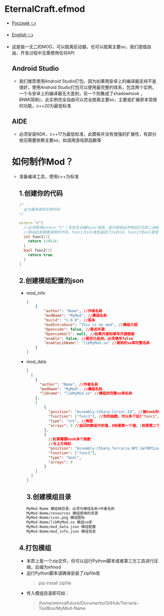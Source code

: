 # **EternalCraft.efmod**

* [Русский 👈](https://github.com/2079541547/Terraria-ToolBox/blob/mod/README-ru.md)
* [English 👈](https://github.com/2079541547/Terraria-ToolBox/blob/mod/README-en.md)

* 这是独一无二的MOD，可以脱离启动器，也可以脱离主要so，我们提倡自由，开发过程中无需使用任何API
  
  ## Android Studio
  
  * 我们推荐使用Android Studio打包，因为如果用安卓上的编译器支持不是很好，使用Android Studio打包可以使用最完整的体系，包含两个实例，一个与安卓上的编译器无大差别，另一个则集成了shadowhook ，BNM(简称)，此实例完全自由可以完全脱离主要so，主要是扩展原本受限的功能，c++20为最低标准
  
  ## AIDE
  
  * 必须安装NDK，c++17为最低标准，此模板并没有很强的扩展性，有部分依旧需要依赖主要so，如调用游戏原函数等
  
  # 如何制作Mod？
  
  * 准备编译工具，使用c++为标准
    
    ## 1.创建你的代码
    
    ```C++
    /*
      此为最简单的实例代码
    */
    
    extern "C"{
      //必须使用extern "C"！否则无法被Major调用，因为使用此声明后打包的二进制的函数不会有修饰词
      //假设此是需要调用的代码，func1为int类型返回了114514，func2为bool类型，返回true
      int func1(){
        return 114514;
      }
      bool func2(){
        return true;
      }
    }
    ```
    
    ## 2.创建模组配置的json
    
    * mod_info
      
      ```Json
      [
          {
              "author": "Name", //作者名称
              "modName": "MyMod", //模组名称
              "build": "1.0.0", //版本
              "modIntroduce": "This is my mod", //模组介绍
              "Opencode": false, //是否开源
              "OpencodeUrl": null, //如果开源则填写开源链接
              "enable": false, //是否已启用，必须填写false
              "enableLibName": "libMyMod.so" //调用的so库完整名称
          }
      ]
      ```
    * mod_data
      
      ```Json
      [
        [
          {
            "author": "Name", //作者名称
            "modName": "MyMod", //模组名称
            "libname": "libMyMod.so" //模组的完整so库名称
          },
          [
              {
                "position": "Assembly-CSharp.Cursor.Id", //被hook的函数，第一个为dll名称，第二个为命名空间（没有则直接填写第三个），第三个为函数/字段
                "function": ["func1"], //你的函数，可以多个如["func1", "func2"]
                "type": "int", //类型
                "arrays": 0 //返回的数组中的值，0则是第一个值，1则是第二个值以此类推
              },
              {
                //如果需要hook多个函数
                //与上方相似
                "position": "Assembly-CSharp.Terraria.NPC.GetNPCLocation", 
                "function": ["func2"],
                "type": "bool",
                "arrays": 0
              }
          ]
        ]
      ]
      ```
      
      ## 3.创建模组目录
      
      ```txt
      MyMod-Name 模组根目录，必须为模组名称+作者名称
      MyMod-Name/resources 模组使用的资源
      MyMod-Name/icon.png 模组图标
      MyMod-Name/libMyMod.so 模组so库
      MyMod-Name/mod_data.json 模组配置
      MyMod-Name/mod_info.json 模组信息
      ```
    
    ## 4.打包模组
    
    * 本质上是一个zip文件，你可以运行Python脚本或者第三方工具进行压缩，后缀为efmod
    * 运行Python脚本请确保安装了zipfile库
      > pip install zipfile
    * 传入模组目录即可如：
      > /home/eternalfuture/Documents/GitHub/Terraria-ToolBox/MyMod-Name


